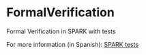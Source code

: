 # FormalVerification
Formal Verification in SPARK with tests

For more information (in Spanish): [SPARK tests](https://github.com/Prashant-JT/FormalVerification/blob/master/PR3-Pr1-SPARK.pdf) 
